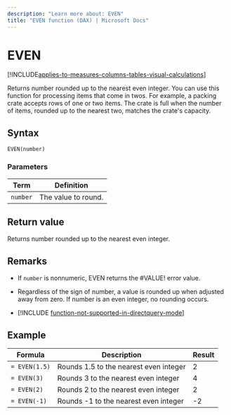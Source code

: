 ```yaml
---
description: "Learn more about: EVEN"
title: "EVEN function (DAX) | Microsoft Docs"
---
```

# EVEN

[!INCLUDE[applies-to-measures-columns-tables-visual-calculations](includes/applies-to-measures-columns-tables-visual-calculations.md)]

Returns number rounded up to the nearest even integer. You can use this function for processing items that come in twos. For example, a packing crate accepts rows of one or two items. The crate is full when the number of items, rounded up to the nearest two, matches the crate's capacity.  
  
## Syntax  
  
```dax
EVEN(number)  
```
  
### Parameters  
  
|Term|Definition|  
|--------|--------------|  
|`number`|The value to round.|  
  
## Return value

Returns number rounded up to the nearest even integer.  
  
## Remarks

- If `number` is nonnumeric, EVEN returns the #VALUE! error value.  
  
- Regardless of the sign of number, a value is rounded up when adjusted away from zero. If number is an even integer, no rounding occurs.  

- [!INCLUDE [function-not-supported-in-directquery-mode](includes/function-not-supported-in-directquery-mode.md)]

## Example  
  
|Formula|Description|Result|  
|-----------|---------------|----------|  
|`= EVEN(1.5)`|Rounds 1.5 to the nearest even integer|2|  
|`= EVEN(3)`|Rounds 3 to the nearest even integer|4|  
|`= EVEN(2)`|Rounds 2 to the nearest even integer|2|  
|`= EVEN(-1)`|Rounds -1 to the nearest even integer|-2|  
